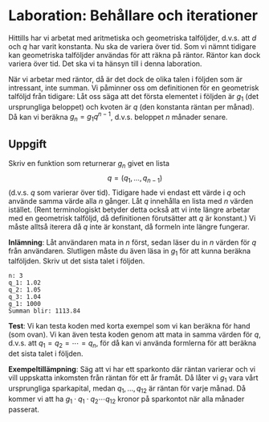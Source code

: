 # Laboration: Behållare och iterationer

Hittills har vi arbetat med aritmetiska och geometriska talföljder, d.v.s. att 
$d$ och $q$ har varit konstanta. Nu ska de variera över tid. Som vi nämnt 
tidigare kan geometriska talföljder användas för att räkna på räntor. Räntor 
kan dock variera över tid. Det ska vi ta hänsyn till i denna laboration.

När vi arbetar med räntor, då är det dock de olika talen i följden som är 
intressant, inte summan. Vi påminner oss om definitionen för en geometrisk 
talföljd från tidigare: Låt oss säga att det första elementet i följden är 
$g_1$ (det ursprungliga beloppet) och kvoten är $q$ (den konstanta räntan per 
månad). Då kan vi beräkna $g_n = g_1 q^{n-1}$, d.v.s. beloppet $n$ månader 
senare.


## Uppgift

Skriv en funktion som returnerar $g_n$ givet en lista
$$q = (q_1, \ldots, q_{n-1})$$
(d.v.s. $q$ som varierar över tid). Tidigare hade vi endast ett värde i $q$ och 
använde samma värde alla $n$ gånger. Låt $q$ innehålla en lista med $n$ värden 
istället. (Rent terminologiskt betyder detta också att vi inte längre arbetar 
med en geometrisk talföljd, då definitionen förutsätter att $q$ är konstant.) 
Vi måste alltså iterera då $q$ inte är konstant, då formeln inte längre 
fungerar.

**Inlämning**: Låt användaren mata in $n$ först, sedan läser du in $n$ värden 
för $q$ från användaren. Slutligen måste du även läsa in $g_1$ för att kunna 
beräkna talföljden. Skriv ut det sista talet i följden.
```
n: 3
q_1: 1.02
q_2: 1.05
q_3: 1.04
g_1: 1000
Summan blir: 1113.84
```

**Test**: Vi kan testa koden med korta exempel som vi kan beräkna för hand (som 
ovan). Vi kan även testa koden genom att mata in samma värden för $q$, d.v.s. 
att $q_1 = q_2 = \cdots = q_n$, för då kan vi använda formlerna för att beräkna 
det sista talet i följden.

**Exempeltillämpning**: Säg att vi har ett sparkonto där räntan varierar och vi 
vill uppskatta inkomsten från räntan för ett år framåt. Då låter vi $g_1$ vara 
vårt ursprungliga sparkapital, medan $q_1, \ldots, q_{12}$ är räntan för varje 
månad.  Då kommer vi att ha $g_1\cdot q_1\cdot q_2\cdots q_{12}$ kronor på 
sparkontot när alla månader passerat.

